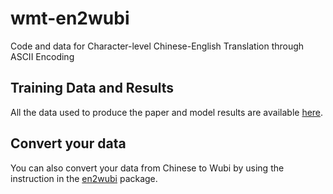 # wmt-en2wubi
Code and data for Character-level Chinese-English Translation through ASCII Encoding

## Training Data and Results

All the data used to produce the paper and model results are available [here](https://drive.google.com/open?id=12BJ2oKPxO7PBUW6qjJFhQ6447ghwmU9H).

## Convert your data

You can also convert your data from Chinese to Wubi by using the instruction
in the [en2wubi](./en2wubi) package.
